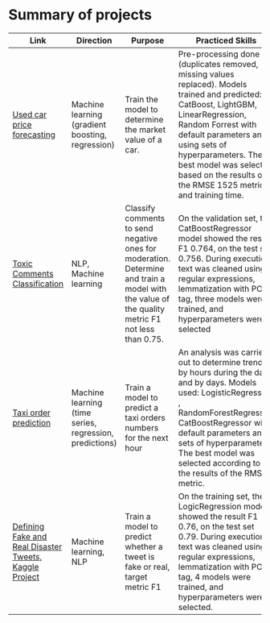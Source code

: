 # Summary of projects

Link | Direction | Purpose | Practiced Skills | Libraries used
------------- |------------- |---------------- | ---------------- | ----------------------
[Used car price forecasting](https://github.com/AndreiShagin/AndreiShagin_Projects/blob/main/EN/ML_car_price_predict_regression/ML_car_price_predict_regression.ipynb) | Machine learning (gradient boosting, regression) | Train the model to determine the market value of a car. | Pre-processing done (duplicates removed, missing values replaced). Models trained and predicted: CatBoost, LightGBM, LinearRegression, Random Forrest with default parameters and using sets of hyperparameters. The best model was selected based on the results of the RMSE 1525 metric and training time. | `Pandas`, `NumPy`, `Sklearn`, `CatBoost`, `GridSearchCV`, `LightGBM`, `CatBoost`, `Seaborn`, `OrdinalEncoder`, `OHE`
[Toxic Comments Classification](https://github.com/AndreiShagin/AndreiShagin_Projects/blob/main/EN/ML_analysis_toxic_comments_classification/ML_NLP_toxic_comments.ipynb) | NLP, Machine learning | Classify comments to send negative ones for moderation. Determine and train a model with the value of the quality metric F1 not less than 0.75. | On the validation set, the CatBoostRegressor model showed the result F1 0.764, on the test set 0.756. During execution, text was cleaned using regular expressions, lemmatization with POS tag, three models were trained, and hyperparameters were selected | `Pandas`, `NumPy`, `Sklearn`, `CatBoostRegressor`, `NLTK`, `LogisticRegression`, `Matplotlib`, `Seaborn`, `WordNetLemmatizer`, `DecisionTreeClassifier`,`tf-idf`
[Taxi order prediction](https://github.com/AndreiShagin/AndreiShagin_Projects/blob/main/EN/ML_Taxi_orders_predict_time_series/Taxi_orders_predict_ML_time_series.ipynb) | Machine learning (time series, regression, predictions) | Train a model to predict a taxi orders numbers for the next hour | An analysis was carried out to determine trends by hours during the day and by days. Models used: LogisticRegression , RandomForestRegressor, CatBoostRegressor with default parameters and sets of hyperparameters. The best model was selected according to the results of the RMSE metric. | `Pandas`, `NumPy`, `Sklearn`, `CatBoostRegressor`, `GridSearchCV`, `LogisticRegression`, `Matplotlib`, `Seaborn`, `RandomForestRegressor`, `TimeSeriesSplit`
[Defining Fake and Real Disaster Tweets, Kaggle Project](https://github.com/AndreiShagin/AndreiShagin_Projects/blob/main/RU/Kaggle_ML_NLP_Disaster_Tweets/Natural_Language_Processing_with_Disaster_Tweets.ipynb) | Machine learning, NLP | Train a model to predict whether a tweet is fake or real, target metric F1 | On the training set, the LogicRegression model showed the result F1 0.76, on the test set 0.79. During execution, text was cleaned using regular expressions, lemmatization with POS tag, 4 models were trained, and hyperparameters were selected. | `Pandas`, `NumPy`, `Sklearn`, `CatBoostRegressor`, `NLTK`, `LogisticRegression`, `Matplotlib`, `Seaborn`, `WordNetLemmatizer`, `LightGBM`,`TfidfVectorizer` , `DecisionTree`

